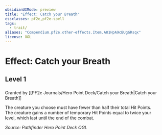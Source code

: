 ```yaml
---
obsidianUIMode: preview
title: "Effect: Catch your Breath"
cssclasses: pf2e,pf2e-spell
tags:
  - trait/
aliases: "Compendium.pf2e.other-effects.Item.A81HpA9cBUgGRsqx"
license: OGL
---
```

# Effect: Catch your Breath
## Level 1
### 






Granted by [[PF2e Journals/Hero Point Deck/Catch your Breath|Catch your Breath]]

The creature you choose must have fewer than half their total Hit Points. The creature gains a number of temporary Hit Points equal to twice your level, which last until the end of the combat.

*Source: Pathfinder Hero Point Deck*
*OGL*